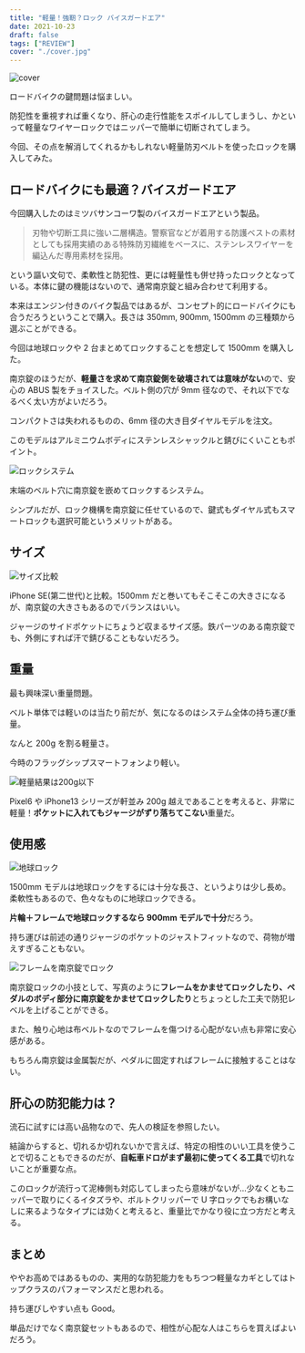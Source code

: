 ```yaml
---
title: "軽量！強靭？ロック バイスガードエア"
date: 2021-10-23
draft: false
tags: ["REVIEW"]
cover: "./cover.jpg"
---
```


![cover](./cover.jpg)

ロードバイクの鍵問題は悩ましい。

防犯性を重視すれば重くなり、肝心の走行性能をスポイルしてしまうし、かといって軽量なワイヤーロックではニッパーで簡単に切断されてしまう。

今回、その点を解消してくれるかもしれない軽量防刃ベルトを使ったロックを購入してみた。

## ロードバイクにも最適？バイスガードエア

今回購入したのはミツバサンコーワ製のバイスガードエアという製品。

<LinkBox url="https://www.amazon.co.jp/dp/B097XQT8N2/" isAmazonLink />

> 刃物や切断工具に強い二層構造。警察官などが着用する防護ベストの素材としても採用実績のある特殊防刃繊維をベースに、ステンレスワイヤーを編込んだ専用素材を採用。

という謳い文句で、柔軟性と防犯性、更には軽量性も併せ持ったロックとなっている。本体に鍵の機能はないので、通常南京錠と組み合わせて利用する。

本来はエンジン付きのバイク製品ではあるが、コンセプト的にロードバイクにも合うだろうということで購入。長さは 350mm, 900mm, 1500mm の三種類から選ぶことができる。

今回は地球ロックや 2 台まとめてロックすることを想定して 1500mm を購入した。

南京錠のほうだが、**軽量さを求めて南京錠側を破壊されては意味がない**ので、安心の ABUS 製をチョイスした。ベルト側の穴が 9mm 径なので、それ以下でなるべく太い方がよいだろう。

<LinkBox url="https://www.amazon.co.jp/dp/B00ME90XUM/" isAmazonLink />

コンパクトさは失われるものの、6mm 径の大き目ダイヤルモデルを注文。

このモデルはアルミニウムボディにステンレスシャックルと錆びにくいこともポイント。

![ロックシステム](./locking.jpg)

末端のベルト穴に南京錠を嵌めてロックするシステム。

シンプルだが、ロック機構を南京錠に任せているので、鍵式もダイヤル式もスマートロックも選択可能というメリットがある。

## サイズ

![サイズ比較](./size.jpg)

iPhone SE(第二世代)と比較。1500mm だと巻いてもそこそこの大きさになるが、南京錠の大きさもあるのでバランスはいい。

ジャージのサイドポケットにちょうど収まるサイズ感。鉄パーツのある南京錠でも、外側にすれば汗で錆びることもないだろう。

## 重量

最も興味深い重量問題。

ベルト単体では軽いのは当たり前だが、気になるのはシステム全体の持ち運び重量。

なんと 200g を割る軽量さ。

今時のフラッグシップスマートフォンより軽い。

![軽量結果は200g以下](./weight.jpg)

Pixel6 や iPhone13 シリーズが軒並み 200g 越えであることを考えると、非常に軽量！**ポケットに入れてもジャージがずり落ちてこない**重量だ。

## 使用感

![地球ロック](./earth_lock.jpg)

1500mm モデルは地球ロックをするには十分な長さ、というよりは少し長め。柔軟性もあるので、色々なものに地球ロックできる。

**片輪＋フレームで地球ロックするなら 900mm モデルで十分**だろう。

持ち運びは前述の通りジャージのポケットのジャストフィットなので、荷物が増えすぎることもない。

![フレームを南京錠でロック](./stay_locking.jpg)

南京錠ロックの小技として、写真のように**フレームをかませてロックしたり、ペダルのボディ部分に南京錠をかませてロックしたり**とちょっとした工夫で防犯レベルを上げることができる。

また、触り心地は布ベルトなのでフレームを傷つける心配がない点も非常に安心感がある。

もちろん南京錠は金属製だが、ペダルに固定すればフレームに接触することはない。

## 肝心の防犯能力は？

流石に試すには高い品物なので、先人の検証を参照したい。

<LinkBox url="http://blog.livedoor.jp/wason/archives/20210917_cyclespice_viceguardair.html" />

結論からすると、切れるか切れないかで言えば、特定の相性のいい工具を使うことで切ることもできるのだが、**自転車ドロがまず最初に使ってくる工具**で切れないことが重要な点。

このロックが流行って泥棒側も対応してしまったら意味がないが…少なくともニッパーで取りにくるイタズラや、ボルトクリッパーで U 字ロックでもお構いなしに来るようなタイプには効くと考えると、重量比でかなり役に立つ方だと考える。

## まとめ

ややお高めではあるものの、実用的な防犯能力をもちつつ軽量なカギとしてはトップクラスのパフォーマンスだと思われる。

持ち運びしやすい点も Good。

単品だけでなく南京錠セットもあるので、相性が心配な人はこちらを買えばよいだろう。

<LinkBox url="https://www.amazon.co.jp/dp/B097XQPZXQ/" isAmazonLink />
